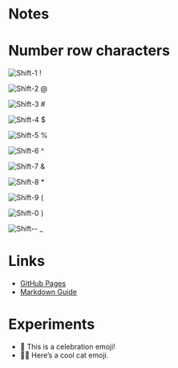 # Notes
# Number row characters

![Shift-1](https://via.placeholder.com/15/000000/000000?text=1) !

![Shift-2](https://via.placeholder.com/15/000000/000000?text=2) @

![Shift-3](https://via.placeholder.com/15/000000/000000?text=3) #

![Shift-4](https://via.placeholder.com/15/000000/000000?text=4) $

![Shift-5](https://via.placeholder.com/15/000000/000000?text=5) %

![Shift-6](https://via.placeholder.com/15/000000/000000?text=6) ^

![Shift-7](https://via.placeholder.com/15/000000/000000?text=7) &

![Shift-8](https://via.placeholder.com/15/000000/000000?text=8) *

![Shift-9](https://via.placeholder.com/15/000000/000000?text=9) (

![Shift-0](https://via.placeholder.com/15/000000/000000?text=0) )

![Shift--](https://via.placeholder.com/15/000000/000000?text=-) _
# Links

- [GitHub Pages](https://pages.github.com/)
- [Markdown Guide](https://www.markdownguide.org/)
# Experiments

- 🎉 This is a celebration emoji!
- 🐱‍👓 Here’s a cool cat emoji.
